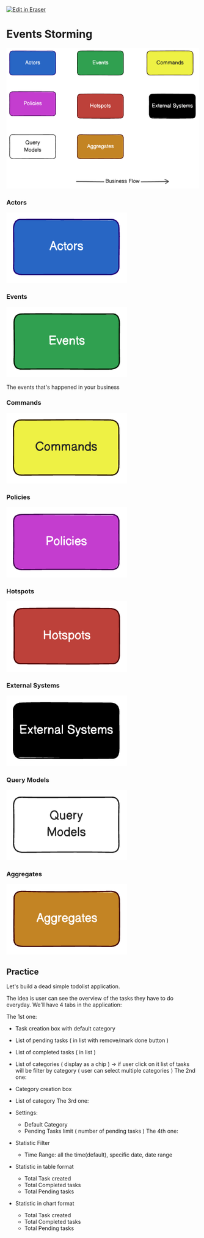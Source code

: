 <p><a target="_blank" href="https://app.eraser.io/workspace/VHoEELSGFVNGy5pgxreO" id="edit-in-eraser-github-link"><img alt="Edit in Eraser" src="https://firebasestorage.googleapis.com/v0/b/second-petal-295822.appspot.com/o/images%2Fgithub%2FOpen%20in%20Eraser.svg?alt=media&amp;token=968381c8-a7e7-472a-8ed6-4a6626da5501"></a></p>

# Events Storming
![image.png](/.eraser/VHoEELSGFVNGy5pgxreO___xqWYKd9ntEePv6FaUQV5R3VPmYW2___I49E8Fz5-dAMKC3YhRCCS.png "image.png")



### Actors


![image.png](/.eraser/VHoEELSGFVNGy5pgxreO___xqWYKd9ntEePv6FaUQV5R3VPmYW2___CHDSmemP_okSiwrIMxF1x.png "image.png")

### Events
![image.png](/.eraser/VHoEELSGFVNGy5pgxreO___xqWYKd9ntEePv6FaUQV5R3VPmYW2___mdCXVWcodldRmCaRBo1wf.png "image.png")

The events that's happened in your business



### Commands
![image.png](/.eraser/VHoEELSGFVNGy5pgxreO___xqWYKd9ntEePv6FaUQV5R3VPmYW2___cramkFrTVpPjKYb3WFm87.png "image.png")

### Policies
![image.png](/.eraser/VHoEELSGFVNGy5pgxreO___xqWYKd9ntEePv6FaUQV5R3VPmYW2___yipn45Zt99VBxOwOsIO8C.png "image.png")

### Hotspots
![image.png](/.eraser/VHoEELSGFVNGy5pgxreO___xqWYKd9ntEePv6FaUQV5R3VPmYW2___0CDRYPkRKFYogAaU5Cqrt.png "image.png")

### External Systems
![image.png](/.eraser/VHoEELSGFVNGy5pgxreO___xqWYKd9ntEePv6FaUQV5R3VPmYW2___9_NwL2gL0UvufsnMzJioY.png "image.png")

### Query Models
![image.png](/.eraser/VHoEELSGFVNGy5pgxreO___xqWYKd9ntEePv6FaUQV5R3VPmYW2___Lr9KU31axce3KhXicZOZR.png "image.png")

### Aggregates
![image.png](/.eraser/VHoEELSGFVNGy5pgxreO___xqWYKd9ntEePv6FaUQV5R3VPmYW2___LBazAjNkUaAOKnNmoCv_0.png "image.png")

## Practice
Let's build a dead simple todolist application.

The idea is user can see the overview of the tasks they have to do everyday. We'll have 4 tabs in the application:

The 1st one:

- Task creation box with default category
- List of pending tasks ( in list with remove/mark done button )
- List of completed tasks ( in list )
- List of categories ( display as a chip ) -> if user click on it list of tasks will be filter by category ( user can select multiple categories )
The 2nd one:

- Category creation box
- List of category
The 3rd one:

- Settings:
    - Default Category
    - Pending Tasks limit ( number of pending tasks )
The 4th one:

- Statistic Filter
    - Time Range: all the time(default), specific date, date range
- Statistic in table format
    - Total Task created
    - Total Completed tasks
    - Total Pending tasks
- Statistic in chart format
    - Total Task created
    - Total Completed tasks
    - Total Pending tasks




<!--- Eraser file: https://app.eraser.io/workspace/VHoEELSGFVNGy5pgxreO --->